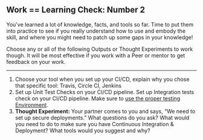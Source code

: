 ## Work == Learning Check: Number 2

You've learned a lot of knowledge, facts, and tools so far. Time to put them into practice to see if you really understand how to use and embody the skill, and where you might need to patch up some gaps in your knowledge! 

Choose any or all of the following Outputs or Thought Experiments to work though. It will be most effective if you work with a Peer or mentor to get feedback on your work. 

--- 

1. Choose your tool when you set up your CI/CD, explain why you chose that specific tool: Travis, Circle CI, Jenkins
2. Set up Unit Test Checks on your CI/CD pipeline. Set up Integration tests check on your CI/CD pipeline. Make sure to [use the proper testing Environment](https://github.com/andela/learningmap/tree/master/D2/D2%20DevOps/1.%20Proper%20Use%20of%20Environments).
3. **Thought Experiment:** Your partner comes to you and says, “We need to set up secure deployments.” What questions do you ask? What would you need to do to make sure you have Continuous Integration & Deployment? What tools would you suggest and why? 
